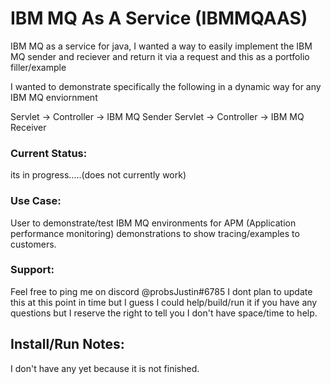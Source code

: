 # IBM MQ As A Service (IBMMQAAS)

IBM MQ as a service for java, I wanted a way to easily implement the IBM MQ sender and reciever and return it via a request and this as a portfolio filler/example

I wanted to demonstrate specifically the following in a dynamic way for any IBM MQ enviornment 

Servlet -> Controller -> IBM MQ Sender
Servlet -> Controller -> IBM MQ Receiver

### Current Status: 
its in progress.....(does not currently work)

### Use Case:
User to demonstrate/test IBM MQ environments for APM (Application performance monitoring) demonstrations to show tracing/examples to customers. 

### Support:
Feel free to ping me on discord @probsJustin#6785 I dont plan to update this at this point in time but I guess I could help/build/run it if you have any questions but I reserve the right to tell you I don't have space/time to help.

## Install/Run Notes:
I don't have any yet because it is not finished. 
